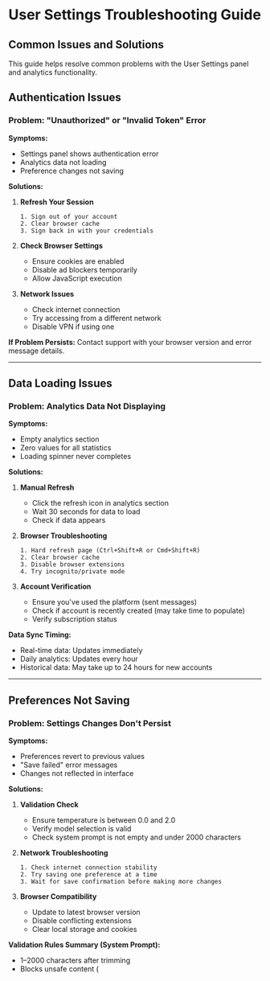 # User Settings Troubleshooting Guide

## Common Issues and Solutions

This guide helps resolve common problems with the User Settings panel and analytics functionality.

## Authentication Issues

### Problem: "Unauthorized" or "Invalid Token" Error

**Symptoms:**

- Settings panel shows authentication error
- Analytics data not loading
- Preference changes not saving

**Solutions:**

1. **Refresh Your Session**

   ```
   1. Sign out of your account
   2. Clear browser cache
   3. Sign back in with your credentials
   ```

2. **Check Browser Settings**

   - Ensure cookies are enabled
   - Disable ad blockers temporarily
   - Allow JavaScript execution

3. **Network Issues**
   - Check internet connection
   - Try accessing from a different network
   - Disable VPN if using one

**If Problem Persists:**
Contact support with your browser version and error message details.

---

## Data Loading Issues

### Problem: Analytics Data Not Displaying

**Symptoms:**

- Empty analytics section
- Zero values for all statistics
- Loading spinner never completes

**Solutions:**

1. **Manual Refresh**

   - Click the refresh icon in analytics section
   - Wait 30 seconds for data to load
   - Check if data appears

2. **Browser Troubleshooting**

   ```
   1. Hard refresh page (Ctrl+Shift+R or Cmd+Shift+R)
   2. Clear browser cache
   3. Disable browser extensions
   4. Try incognito/private mode
   ```

3. **Account Verification**
   - Ensure you've used the platform (sent messages)
   - Check if account is recently created (may take time to populate)
   - Verify subscription status

**Data Sync Timing:**

- Real-time data: Updates immediately
- Daily analytics: Updates every hour
- Historical data: May take up to 24 hours for new accounts

---

## Preferences Not Saving

### Problem: Settings Changes Don't Persist

**Symptoms:**

- Preferences revert to previous values
- "Save failed" error messages
- Changes not reflected in interface

**Solutions:**

1. **Validation Check**

   - Ensure temperature is between 0.0 and 2.0
   - Verify model selection is valid
   - Check system prompt is not empty and under 2000 characters

2. **Network Troubleshooting**

   ```
   1. Check internet connection stability
   2. Try saving one preference at a time
   3. Wait for save confirmation before making more changes
   ```

3. **Browser Compatibility**
   - Update to latest browser version
   - Disable conflicting extensions
   - Clear local storage and cookies

**Validation Rules Summary (System Prompt):**

- 1–2000 characters after trimming
- Blocks unsafe content (<script>, <iframe>, on\*=, javascript:, data:text/html)
- Blocks control characters (ASCII 0–8, 11–12, 14–31, 127)
- Blocks excessive whitespace (>50 spaces or >10 newlines in a row)

**What Happens on Error:**

- A red toast appears with the error message
- The value reverts to your last saved prompt
- Edit mode remains open so you can correct and retry

---

## Performance Issues

### Problem: Settings Panel Slow or Unresponsive

**Symptoms:**

- Long loading times
- UI freezing or lagging
- Delayed response to clicks

**Solutions:**

1. **Browser Optimization**

   ```
   1. Close unnecessary tabs
   2. Restart browser
   3. Clear cache and temporary files
   4. Disable heavy extensions
   ```

2. **System Resources**

   - Check available RAM
   - Close other applications
   - Restart computer if necessary

3. **Network Optimization**
   - Use wired connection if possible
   - Check network speed
   - Try different DNS servers

**Performance Tips:**

- Keep browser updated
- Use supported browsers (Chrome, Firefox, Safari, Edge)
- Avoid opening settings during peak usage times

---

## Subscription and Access Issues

### Problem: Models Not Available

**Symptoms:**

- Missing models in dropdown
- "Access denied" for certain models
- Limited model selection

**Solutions:**

1. **Subscription Verification**

   - Check current subscription tier
   - Verify payment status
   - Review usage limits

2. **Account Status**

   - Ensure account is in good standing
   - Check for any billing issues
   - Verify subscription renewal date

3. **Model Availability**
   - Some models may be temporarily unavailable
   - Check status page for service updates
   - Contact support for specific model access

**Tier Comparison:**

- **Free**: Basic models, limited usage
- **Pro**: Advanced models, higher limits
- **Enterprise**: All models, unlimited usage

---

## Error Messages and Meanings

### HTTP Error Codes

**401 Unauthorized**

- **Meaning**: Authentication failed
- **Solution**: Sign out and sign back in

**403 Forbidden**

- **Meaning**: Access denied for current subscription
- **Solution**: Upgrade subscription or contact support

**404 Not Found**

- **Meaning**: User profile not found
- **Solution**: Contact support to verify account status

**429 Too Many Requests**

- **Meaning**: Rate limit exceeded
- **Solution**: Wait and try again later

**500 Internal Server Error**

- **Meaning**: Server-side issue
- **Solution**: Try again later or contact support

### Application Error Messages

**"Failed to fetch user data"**

- Network connectivity issue
- Try refreshing or check internet connection

**"Validation failed"**

- Input data doesn't meet requirements
- Check and correct invalid values (see System Prompt rules above)

**"Database connection failed"**

- Temporary server issue
- Wait and try again

**"User not found"**

- Account verification issue
- Contact support immediately

---

## Browser-Specific Issues

### Chrome Issues

- Clear site data: Settings > Privacy > Site Settings
- Disable extensions one by one to identify conflicts
- Reset Chrome settings if necessary

### Firefox Issues

- Clear cookies and site data
- Disable tracking protection temporarily
- Check for Firefox updates

### Safari Issues

- Enable JavaScript and cookies
- Disable content blockers
- Clear website data

### Edge Issues

- Reset Edge browser
- Check compatibility mode settings
- Clear browsing data

---

## Mobile and Touch Device Issues

### Problem: Settings Panel Not Working on Mobile

**Common Issues:**

- Touch gestures not responding
- Zoom issues affecting interface
- Virtual keyboard covering inputs

**Solutions:**

1. **Mobile Optimization**

   - Use landscape orientation for better view
   - Zoom out to see full interface
   - Close virtual keyboard between inputs

2. **App vs Browser**

   - Try mobile browser instead of app
   - Clear mobile browser cache
   - Update browser app

3. **Touch Sensitivity**
   - Ensure screen is clean
   - Try different touch gestures
   - Restart device if unresponsive

---

## Data Discrepancy Issues

### Problem: Analytics Numbers Don't Match Expected Usage

**Potential Causes:**

1. **Time Zone Differences**

   - Analytics use UTC time
   - Your local time may differ
   - Check timestamp references

2. **Counting Methods**

   - Messages: Both sent and received count
   - Tokens: Include conversation context
   - Sessions: Only new conversations count

3. **Data Lag**
   - Real-time vs batch processing
   - Some metrics update hourly
   - Historical data may have delays

**Verification Steps:**

1. Compare with conversation history
2. Check timestamps on recent activity
3. Account for timezone differences
4. Contact support with specific discrepancies

---

## Advanced Troubleshooting

### Developer Tools Debugging

**Chrome/Edge DevTools:**

1. Press F12 to open DevTools
2. Go to Console tab
3. Look for error messages
4. Check Network tab for failed requests

**Firefox Developer Tools:**

1. Press F12 or right-click > Inspect
2. Check Console for errors
3. Monitor Network requests
4. Review Storage data

**Common Console Errors:**

- CORS errors: Browser security blocking requests
- 401/403 errors: Authentication/authorization issues
- Network errors: Connectivity problems
- JavaScript errors: Browser compatibility issues

### Network Debugging

**Check Request Details:**

1. Open Network tab in developer tools
2. Reproduce the issue
3. Look for failed requests (red entries)
4. Check request/response details

**Common Network Issues:**

- Slow response times (>5 seconds)
- Failed requests (status codes 4xx/5xx)
- CORS policy violations
- SSL certificate problems

### Local Storage Issues

**Clear Application Data:**

1. Open DevTools > Application tab
2. Expand Local Storage
3. Clear relevant domain data
4. Refresh and try again

**Session Storage:**

- Similar to local storage
- Clears when browser tab closes
- May contain temporary preference data

---

## When to Contact Support

### Immediate Support Needed:

- Account access completely blocked
- Billing or subscription issues
- Data loss or corruption
- Security concerns

### General Support:

- Persistent technical issues
- Feature requests
- Usage questions
- Feedback and suggestions

### Support Information to Provide:

1. **Account Details**

   - Email address
   - Subscription tier
   - Account creation date

2. **Technical Information**

   - Browser and version
   - Operating system
   - Error messages (screenshots helpful)
   - Steps to reproduce issue

3. **Context**
   - When issue started
   - What you were trying to do
   - Any recent changes to account/settings

### Support Channels:

- **Email**: [Support Email]
- **Help Center**: [Help Center URL]
- **Live Chat**: Available during business hours
- **Community Forum**: User-to-user help

---

## Prevention Tips

### Avoid Common Issues:

1. **Regular Maintenance**

   - Clear browser cache monthly
   - Update browser regularly
   - Review settings periodically

2. **Best Practices**

   - Save preferences individually
   - Verify changes before closing settings
   - Keep subscription current

3. **Monitoring**
   - Check analytics regularly
   - Monitor usage against limits
   - Watch for unusual patterns

### Backup and Recovery:

- Export usage data regularly
- Note down custom preferences
- Keep subscription information handy
- Document any custom configurations

## Changelog

- 2025-08-08: Added troubleshooting for System Prompt validation and save failures.

This troubleshooting guide should help resolve most common issues. For problems not covered here, don't hesitate to contact our support team with detailed information about your issue.

